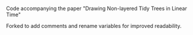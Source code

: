 Code accompanying the paper "Drawing Non-layered Tidy Trees in Linear Time"

Forked to add comments and rename variables for improved readability.
